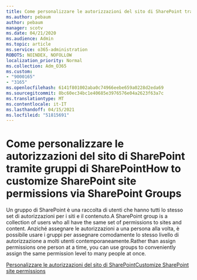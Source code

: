 ```yaml
---
title: Come personalizzare le autorizzazioni del sito di SharePoint tramite gruppi di SharePoint
ms.author: pebaum
author: pebaum
manager: scotv
ms.date: 04/21/2020
ms.audience: Admin
ms.topic: article
ms.service: o365-administration
ROBOTS: NOINDEX, NOFOLLOW
localization_priority: Normal
ms.collection: Adm_O365
ms.custom:
- "9000165"
- "3165"
ms.openlocfilehash: 6141f801002aba0c74966eebe659a0228d2eda69
ms.sourcegitcommit: 8bc60ec34bc1e40685e3976576e04a2623f63a7c
ms.translationtype: MT
ms.contentlocale: it-IT
ms.lasthandoff: 04/15/2021
ms.locfileid: "51815691"
---
```

# <a name="how-to-customize-sharepoint-site-permissions-via-sharepoint-groups"></a><span data-ttu-id="87e84-102">Come personalizzare le autorizzazioni del sito di SharePoint tramite gruppi di SharePoint</span><span class="sxs-lookup"><span data-stu-id="87e84-102">How to customize SharePoint site permissions via SharePoint Groups</span></span> 

<span data-ttu-id="87e84-103">Un gruppo di SharePoint è una raccolta di utenti che hanno tutti lo stesso set di autorizzazioni per i siti e il contenuto.</span><span class="sxs-lookup"><span data-stu-id="87e84-103">A SharePoint group is a collection of users who all have the same set of permissions to sites and content.</span></span> <span data-ttu-id="87e84-104">Anziché assegnare le autorizzazioni a una persona alla volta, è possibile usare i gruppi per assegnare comodamente lo stesso livello di autorizzazione a molti utenti contemporaneamente.</span><span class="sxs-lookup"><span data-stu-id="87e84-104">Rather than assign permissions one person at a time, you can use groups to conveniently assign the same permission level to many people at once.</span></span>

[<span data-ttu-id="87e84-105">Personalizzare le autorizzazioni del sito di SharePoint</span><span class="sxs-lookup"><span data-stu-id="87e84-105">Customize SharePoint site permissions</span></span>](https://docs.microsoft.com/sharepoint/customize-sharepoint-site-permissions)